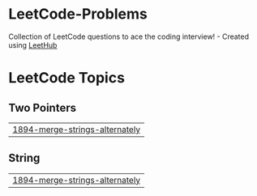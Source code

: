# LeetCode-Problems
Collection of LeetCode questions to ace the coding interview! - Created using [LeetHub](https://github.com/QasimWani/LeetHub)

<!---LeetCode Topics Start-->
# LeetCode Topics
## Two Pointers
|  |
| ------- |
| [1894-merge-strings-alternately](https://github.com/khadija267/LeetCode-Problems/tree/master/1894-merge-strings-alternately) |
## String
|  |
| ------- |
| [1894-merge-strings-alternately](https://github.com/khadija267/LeetCode-Problems/tree/master/1894-merge-strings-alternately) |
<!---LeetCode Topics End-->